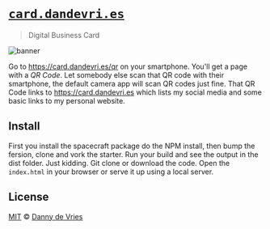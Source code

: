 # [`card.dandevri.es`](https://card.dandevri.es)
> Digital Business Card

![banner](https://user-images.githubusercontent.com/22084444/155322278-0188e099-dfb2-40e3-946a-84e435e69054.png)


Go to https://card.dandevri.es/qr on your smartphone. You'll get a page with a _QR Code_. Let somebody else scan that QR code with their smartphone, the default camera app will scan QR codes just fine. That QR Code links to https://card.dandevri.es which lists my social media and some basic links to my personal website.

## Install

First you install the spacecraft package do the NPM install, then bump the fersion, clone and vork the starter. Run your build and see the output in the dist folder. Just kidding. Git clone or download the code. Open the `index.html` in your browser or serve it up using a local server.

## License

[MIT][license] © [Danny de Vries][author]

[author]: https://dandevri.es
[license]: license
